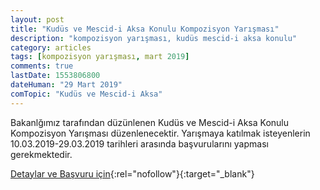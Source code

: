```yaml
---
layout: post
title: "Kudüs ve Mescid-i Aksa Konulu Kompozisyon Yarışması"
description: "kompozisyon yarışması, kudüs mescid-i aksa konulu"
category: articles
tags: [kompozisyon yarışması, mart 2019]
comments: true
lastDate: 1553806800
dateHuman: "29 Mart 2019"
comTopic: "Kudüs ve Mescid-i Aksa"
---
```


Bakanlğımız tarafından düzünlenen Kudüs ve Mescid-i Aksa Konulu Kompozisyon Yarışması düzenlenecektir. Yarışmaya katılmak isteyenlerin 10.03.2019-29.03.2019 tarihleri arasında başvurularını yapması gerekmektedir.

[Detaylar ve Başvuru için](http://orduihl.meb.k12.tr/icerikler/kudus-ve-mescid-i-aksa-konulu-kompozisyon-yarismasi_6491746.html?utm_source=edebiyatyarismalari.com&utm_medium=affiliate){:rel="nofollow"}{:target="_blank"}